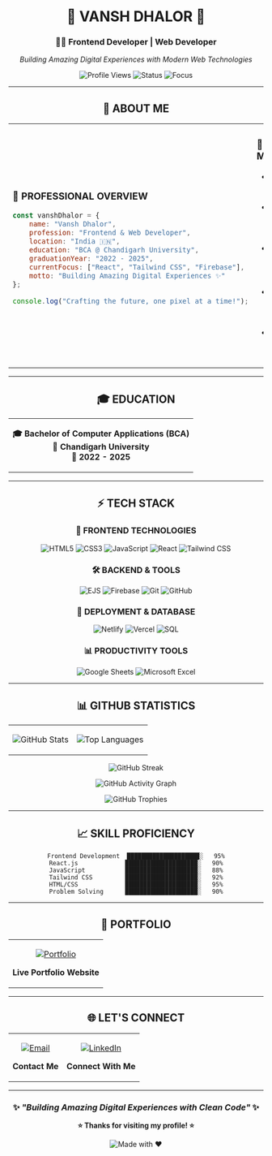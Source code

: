 <!-- 🌟 VANSH DHALOR - PROFESSIONAL GITHUB PROFILE 🌟 -->

<div align="center">

<div align="center">

# 🌟 VANSH DHALOR 🌟
### 👨‍💻 Frontend Developer | Web Developer

*Building Amazing Digital Experiences with Modern Web Technologies*

</div>

<div align="center">

![Profile Views](https://komarev.com/ghpvc/?username=vansh-frontend&style=for-the-badge&color=blueviolet&label=PROFILE+VIEWS)
![Status](https://img.shields.io/badge/STATUS-AVAILABLE%20FOR%20HIRE-00ff41?style=for-the-badge&logo=checkmarx&logoColor=white)
![Focus](https://img.shields.io/badge/FOCUS-FRONTEND%20DEVELOPMENT-ff6b6b?style=for-the-badge&logo=react&logoColor=white)

</div>

---

<!-- ABOUT SECTION -->
<div align="center">

## 🌟 ABOUT ME

<table>
<tr>
<td>

### 🎯 **PROFESSIONAL OVERVIEW**
```javascript
const vanshDhalor = {
    name: "Vansh Dhalor",
    profession: "Frontend & Web Developer",
    location: "India 🇮🇳",
    education: "BCA @ Chandigarh University",
    graduationYear: "2022 - 2025",
    currentFocus: ["React", "Tailwind CSS", "Firebase"],
    motto: "Building Amazing Digital Experiences ✨"
};

console.log("Crafting the future, one pixel at a time!");
```

</td>
<td>

### 🚀 **CURRENT MISSION**
- 🔥 Building **modern web applications**
- 🎨 Creating **stunning user interfaces**
- ⚡ Optimizing **performance & accessibility**
- 🌱 Learning **advanced React patterns**
- 💡 Exploring **modern web technologies**

</td>
</tr>
</table>

</div>

---

<!-- EDUCATION SECTION -->
<div align="center">

## 🎓 EDUCATION

<table>
<tr>
<td align="center">

**🎓 Bachelor of Computer Applications (BCA)**  
📍 **Chandigarh University**  
📅 **2022 - 2025**

</td>
</tr>
</table>

</div>

---

<!-- TECH STACK SECTION -->
<div align="center">

## ⚡ TECH STACK

### 🎨 **FRONTEND TECHNOLOGIES**
<p>

![HTML5](https://img.shields.io/badge/HTML5-E34F26?style=for-the-badge&logo=html5&logoColor=white)
![CSS3](https://img.shields.io/badge/CSS3-1572B6?style=for-the-badge&logo=css3&logoColor=white)
![JavaScript](https://img.shields.io/badge/JavaScript-F7DF1E?style=for-the-badge&logo=javascript&logoColor=black)
![React](https://img.shields.io/badge/React-20232A?style=for-the-badge&logo=react&logoColor=61DAFB)
![Tailwind CSS](https://img.shields.io/badge/Tailwind_CSS-38B2AC?style=for-the-badge&logo=tailwind-css&logoColor=white)

</p>

### 🛠️ **BACKEND & TOOLS**
<p>

![EJS](https://img.shields.io/badge/EJS-B4CA65?style=for-the-badge&logo=ejs&logoColor=black)
![Firebase](https://img.shields.io/badge/Firebase-FFCA28?style=for-the-badge&logo=firebase&logoColor=black)
![Git](https://img.shields.io/badge/Git-F05032?style=for-the-badge&logo=git&logoColor=white)
![GitHub](https://img.shields.io/badge/GitHub-181717?style=for-the-badge&logo=github&logoColor=white)

</p>

### 🚀 **DEPLOYMENT & DATABASE**
<p>

![Netlify](https://img.shields.io/badge/Netlify-00C7B7?style=for-the-badge&logo=netlify&logoColor=white)
![Vercel](https://img.shields.io/badge/Vercel-000000?style=for-the-badge&logo=vercel&logoColor=white)
![SQL](https://img.shields.io/badge/SQL-336791?style=for-the-badge&logo=postgresql&logoColor=white)

</p>

### 📊 **PRODUCTIVITY TOOLS**
<p>

![Google Sheets](https://img.shields.io/badge/Google%20Sheets-34A853?style=for-the-badge&logo=google-sheets&logoColor=white)
![Microsoft Excel](https://img.shields.io/badge/Microsoft%20Excel-217346?style=for-the-badge&logo=microsoft-excel&logoColor=white)

</p>

</div>

---

<!-- GITHUB STATS SECTION -->
<div align="center">

## 📊 GITHUB STATISTICS

<table>
<tr>
<td>

![GitHub Stats](https://github-readme-stats.vercel.app/api?username=vansh-frontend&show_icons=true&theme=tokyonight&hide_border=true&border_radius=20&bg_color=0D1117&title_color=A855F7&icon_color=00D9FF&text_color=FFFFFF)

</td>
<td>

![Top Languages](https://github-readme-stats.vercel.app/api/top-langs/?username=vansh-frontend&layout=compact&theme=tokyonight&hide_border=true&border_radius=20&bg_color=0D1117&title_color=A855F7&text_color=FFFFFF)

</td>
</tr>
</table>

![GitHub Streak](https://streak-stats.demolab.com?user=vansh-frontend&theme=tokyonight&hide_border=true&border_radius=20&background=0D1117&ring=A855F7&fire=00D9FF&currStreakLabel=FFFFFF&sideLabels=A855F7&currStreakNum=00D9FF&sideNums=FFFFFF&dates=FFFFFF)

![GitHub Activity Graph](https://github-readme-activity-graph.vercel.app/graph?username=vansh-frontend&theme=tokyo-night&hide_border=true&bg_color=0D1117&color=A855F7&line=00D9FF&point=FFFFFF)

![GitHub Trophies](https://github-profile-trophy.vercel.app/?username=vansh-frontend&theme=tokyonight&no-frame=true&no-bg=true&margin-w=4&row=1)

</div>

---

<!-- SKILLS PROGRESS -->
<div align="center">

## 📈 SKILL PROFICIENCY

```text
Frontend Development  ████████████████████░   95%
React.js             ████████████████████░   90%
JavaScript           ████████████████████░   88%
Tailwind CSS         ████████████████████░   92%
HTML/CSS             ████████████████████░   95%
Problem Solving      ████████████████████░   90%
```

</div>

---

<!-- PORTFOLIO SECTION -->
<div align="center">

## 🌟 PORTFOLIO

<table>
<tr>
<td align="center">

[![Portfolio](https://img.shields.io/badge/🌐_PORTFOLIO-vansh--dhalor.netlify.app-A855F7?style=for-the-badge&logo=vercel&logoColor=white)](https://vansh-dhalor.netlify.app)

**Live Portfolio Website**

</td>
</tr>
</table>

</div>

---

<!-- CONNECT SECTION -->
<div align="center">

## 🌐 LET'S CONNECT

<table>
<tr>
<td align="center">

[![Email](https://img.shields.io/badge/📧_EMAIL-vanshdhalor4@gmail.com-D14836?style=for-the-badge&logo=gmail&logoColor=white)](mailto:vanshdhalor4@gmail.com)

**Contact Me**

</td>
<td align="center">

[![LinkedIn](https://img.shields.io/badge/💼_LINKEDIN-vanshdhalor-0077B5?style=for-the-badge&logo=linkedin&logoColor=white)](https://linkedin.com/in/vanshdhalor)

**Connect With Me**

</td>
</tr>
</table>

</div>

---

<div align="center">

### ✨ *"Building Amazing Digital Experiences with Clean Code"* ✨

**⭐ Thanks for visiting my profile! ⭐**

![Made with ❤️](https://img.shields.io/badge/Made%20with%20❤️%20by-Vansh%20Dhalor-A855F7?style=for-the-badge&logo=github&logoColor=white)

</div>
